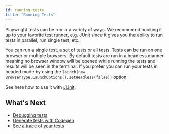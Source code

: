 ```yaml
---
id: running-tests
title: "Running Tests"
---
```


Playwright tests can be run in a variety of ways. We recommend hooking it up to your favorite test runner, e.g. [JUnit](./test-runners.md) since it gives you the ability to run tests in parallel, run single test, etc.

You can run a single test, a set of tests or all tests. Tests can be run on one browser or multiple browsers. By default tests are run in a headless manner meaning no browser window will be opened while running the tests and results will be seen in the terminal. If you prefer you can run your tests in headed mode by using the `launch(new BrowserType.LaunchOptions().setHeadless(false))` option.

See here how to use it with [JUnit](./test-runners.md).

## What's Next

- [Debugging tests](./debug.md)
- [Generate tests with Codegen](./codegen.md)
- [See a trace of your tests](./trace-viewer-intro.md)